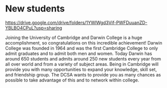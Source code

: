 # New students

https://drive.google.com/drive/folders/1YWlWgd3Vif-PWFDuuanZD-YBLBO4CPuL?usp=sharing

Joining the University of Cambridge and Darwin College is a huge accomplishment, so congratulations on this incredible achievement! Darwin College was founded in 1964 and was the first Cambridge College to only admit graduates and to admit both men and women. Today Darwin has around 650 students and admits around 250 new students every year from all over world and from a variety of subject areas. Being in Cambridge will provide you with many opportunities to expand your knowledge, skill set, and friendship group. The DCSA wants to provide you as many chances as possible to take advantage of this and to network within college.
